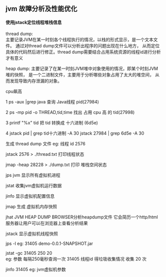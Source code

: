 ## jvm 故障分析及性能优化

#### 使用jstack定位线程堆栈信息

thread dump:    
    主要记录JVM在某一时刻各个线程执行的情况，以栈的形式显示，是一个文本文件。
    通过对thread dump文件可以分析出程序的问题出现在什么地方，
    从而定位具体的代码然后进行修正。thread dump需要结合占用系统资源的线程id进行分析
    才有意义

heap dump:
    主要记录了在某一时刻JVM堆中对象使用的情况，即某个时刻JVM堆的快照，
    是一个二进制文件，主要用于分析哪些对象占用了太大的堆空间，
    从而发现导致内存泄漏的对象。


cpu飙高

1   ps -aux |grep java   查询 Java线程 pid(27984)

2   ps -mp pid -o THREAD,tid,time  找出 占用 cpu 高 的 tid(27998)

3   printf "%x" tid     把 tid 转换成 十六进制  (6d5e)

4   jstack pid | grep tid十六进制 -A 30    jstack 27984 | grep 6d5e -A 30

生成 thread dump 文件
eg: 线程 id  2576

jstack 2576 > ./thread.txt   打印线程状态

jmap -heap 28228 > ./dump.txt  打印 堆栈空间状态


jps     jvm 显示所有虚拟机进程

jstat       收集jvm虚拟机运行数据   

jinfo       显示虚拟机配置信息

jmap        生成 虚拟机内存快照

jhat        JVM HEAP DUMP BROWSER分析heapdump文件 它会简历一个http/html服务器让用户可以在浏览器上查看分析结果

jstack      显示虚拟机线程快照


jps -l     eg: 31405 demo-0.0.1-SNAPSHOT.jar

jstat -gc 31405 250 20    
eg:     参数   每隔250毫秒查询一次 31405 线程id 得垃圾收集情况 收集 20 次

jinfo 31405  eg:  jvm虚拟机参数